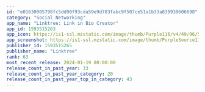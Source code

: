 ```yaml
---
id: "e01630005798fc5dd90f93cda59e9d783fabc9f507ce51a1b33a839939606698"
category: "Social Networking"
app_name: "Linktree: Link in Bio Creator"
app_id: 1593515263
app_icon: https://is1-ssl.mzstatic.com/image/thumb/Purple116/v4/49/96/57/499657af-d2f4-33a8-4b88-acd3802567ff/AppIcon-0-0-1x_U007emarketing-0-10-0-85-220.png/1024x1024bb.png
app_screenshot: https://is1-ssl.mzstatic.com/image/thumb/PurpleSource116/v4/7e/3c/00/7e3c0086-8b64-7562-6b30-4d5a4d1d5f81/082c07b6-af39-4311-bc3b-da166b07aaa8_6.5in-2-Screen-portrait-1-1.png/1284x2778bb.png
publisher_id: 1593515265
publisher_name: "Linktree"
rank: 63
most_recent_release: 2024-01-19 00:00:00
release_count_in_past_year: 33
release_count_in_past_year_category: 20
release_count_in_past_year_top_in_category: 43
---
```

